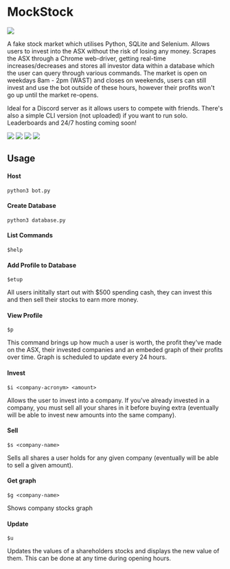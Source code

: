 # MockStock
![](https://i.imgur.com/9P3PAQI.png)
                                             
                                             
A fake stock market which utilises Python, SQLite and Selenium. Allows users to invest into the ASX without the risk of losing any money. Scrapes the ASX through a Chrome web-driver, getting real-time increases/decreases and stores all investor data within a database which the user can query through various commands. The market is open on weekdays 8am - 2pm (WAST) and closes on weekends, users can still invest and use the bot outside of these hours, however their profits won't go up until the market re-opens. 

Ideal for a Discord server as it allows users to compete with friends. There's also a simple CLI version (not uploaded) if you want to run solo. Leaderboards and 24/7 hosting coming soon!

![](https://i.imgur.com/3YYQgSd.png)
![](https://i.imgur.com/2GEWiUU.png)
![](https://i.imgur.com/gofy5ow.png)
![](https://i.imgur.com/jAxr1jH.png)

## Usage
#### Host
```python3 bot.py```

#### Create Database
```python3 database.py```

#### List Commands
```$help```

#### Add Profile to Database 
 ```$etup```

All users inititally start out with $500 spending cash, they can invest this and then sell their stocks to earn more money. 

#### View Profile
```$p```

This command brings up how much a user is worth, the profit they've made on the ASX, their invested companies and an embeded graph of their profits over time. Graph is scheduled to update every 24 hours.

#### Invest
```$i <company-acronym> <amount>```
  
Allows the user to invest into a company. If you've already invested in a company, you must sell all your shares in it before buying extra (eventually will be able to invest new amounts into the same company). 
  
#### Sell
```$s <company-name>```
  
Sells all shares a user holds for any given company (eventually will be able to sell a given amount).

#### Get graph
```$g <company-name>```

Shows company stocks graph
  
#### Update
```$u```

Updates the values of a shareholders stocks and displays the new value of them. This can be done at any time during opening hours. 
